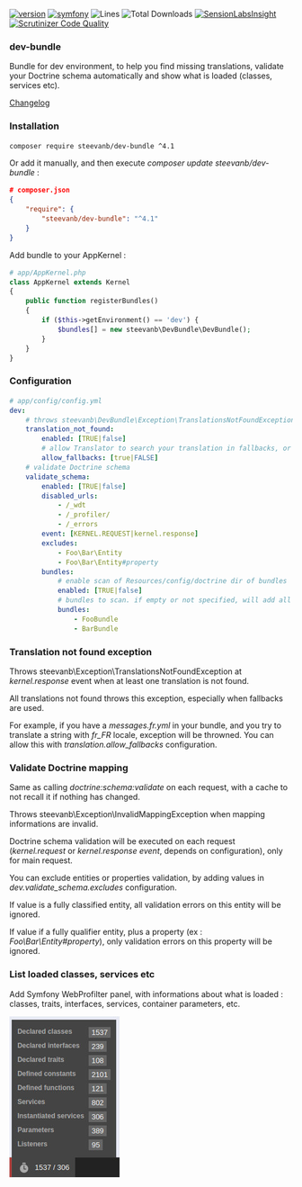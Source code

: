 [![version](https://img.shields.io/badge/version-4.1.0-green.svg)](https://github.com/steevanb/dev-bundle/tree/4.1.0)
[![symfony](https://img.shields.io/badge/symfony-^2.6|^3.0-blue.svg)](https://symfony.com/)
![Lines](https://img.shields.io/badge/code%20lines-1386-green.svg)
![Total Downloads](https://poser.pugx.org/steevanb/dev-bundle/downloads)
[![SensionLabsInsight](https://img.shields.io/badge/SensionLabsInsight-platinum-brightgreen.svg)](https://insight.sensiolabs.com/projects/16b18376-e47e-4a0c-8a47-c0eead976317/analyses/45)
[![Scrutinizer Code Quality](https://scrutinizer-ci.com/g/steevanb/dev-bundle/badges/quality-score.png?b=master)](https://scrutinizer-ci.com/g/steevanb/dev-bundle/?branch=master)

### dev-bundle

Bundle for dev environment, to help you find missing translations, validate your Doctrine schema automatically and show what is loaded (classes, services etc).

[Changelog](changelog.md)

### Installation

```bash
composer require steevanb/dev-bundle ^4.1
```

Or add it manually, and then execute _composer update steevanb/dev-bundle_ :

```json
# composer.json
{
    "require": {
        "steevanb/dev-bundle": "^4.1"
    }
}
```

Add bundle to your AppKernel :

```php
# app/AppKernel.php
class AppKernel extends Kernel
{
    public function registerBundles()
    {
        if ($this->getEnvironment() == 'dev') {
            $bundles[] = new steevanb\DevBundle\DevBundle();
        }
    }
}
```

### Configuration

```yml
# app/config/config.yml
dev:
    # throws steevanb\DevBundle\Exception\TranslationsNotFoundException on translations not found
    translation_not_found:
        enabled: [TRUE|false]
        # allow Translator to search your translation in fallbacks, or not
        allow_fallbacks: [true|FALSE]
    # validate Doctrine schema
    validate_schema:
        enabled: [TRUE|false]
        disabled_urls:
            - /_wdt
            - /_profiler/
            - /_errors
        event: [KERNEL.REQUEST|kernel.response]
        excludes:
            - Foo\Bar\Entity
            - Foo\Bar\Entity#property
        bundles:
            # enable scan of Resources/config/doctrine dir of bundles
            enabled: [TRUE|false]
            # bundles to scan. if empty or not specified, will add all installed bundles
            bundles:
                - FooBundle
                - BarBundle
```

### Translation not found exception

Throws steevanb\Exception\TranslationsNotFoundException at _kernel.response_ event when at least one translation is not found.

All translations not found throws this exception, especially when fallbacks are used.

For example, if you have a _messages.fr.yml_ in your bundle, and you try to translate a string with _fr_FR_ locale,
exception will be throwned. You can allow this with _translation.allow_fallbacks_ configuration.

### Validate Doctrine mapping

Same as calling _doctrine:schema:validate_ on each request, with a cache to not recall it if nothing has changed.

Throws steevanb\Exception\InvalidMappingException when mapping informations are invalid.

Doctrine schema validation will be executed on each request (_kernel.request_ or _kernel.response event_, depends on configuration), only for main request.

You can exclude entities or properties validation, by adding values in _dev.validate_schema.excludes_ configuration.

If value is a fully classified entity, all validation errors on this entity will be ignored.

If value if a fully qualifier entity, plus a property (ex : _Foo\Bar\Entity#property_),
only validation errors on this property will be ignored.

### List loaded classes, services etc

Add Symfony WebProfilter panel, with informations about what is loaded : classes, traits, interfaces, services, container parameters, etc.

![Loaded](loaded.jpg)
